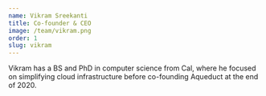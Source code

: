 ```yaml
---
name: Vikram Sreekanti
title: Co-founder & CEO
image: /team/vikram.png
order: 1
slug: vikram
---
```

Vikram has a BS and PhD in computer science from Cal, where he focused on simplifying cloud infrastructure before co-founding Aqueduct at the end of 2020.